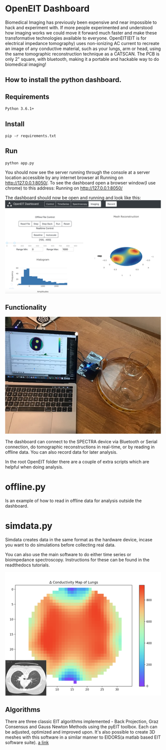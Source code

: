 # OpenEIT Dashboard

Biomedical Imaging has previously been expensive and near impossible to hack and experiment with. If more people experimented and understood how imaging works we could move it forward much faster and make these transformative technologies available to everyone. OpenEIT(EIT is for electrical impedance tomography) uses non-ionizing AC current to recreate an image of any conductive material, such as your lungs, arm or head, using the same tomographic reconstruction technique as a CATSCAN. The PCB is only 2" square, with bluetooth, making it a portable and hackable way to do biomedical imaging!

##  How to install the python dashboard. 

## Requirements
```
Python 3.6.1+
```

## Install
```
pip -r requirements.txt
```

## Run
```
python app.py
```
You should now see the server running through the console at a server location accessible by any internet browser at Running on http://127.0.0.1:8050/. To see the dashboard open a browser window(I use chrome) to this address: Running on http://127.0.0.1:8050/

The dashboard should now be open and running and look like this: 
![alt text](images/software.png "EIT Dashboard")


## Functionality 

![alt text](images/eit32.jpeg "EIT device reconstructing location of two cups")

The dashboard can connect to the SPECTRA device via Bluetooth or Serial connection, do tomographic reconstructions in real-time, or by reading in offline data. You can also record data for later analysis. 

In the root OpenEIT folder there are a couple of extra scripts which are helpful when doing analysis. 

# offline.py 

Is an example of how to read in offline data for analysis outside the dashboard. 

# simdata.py 

Simdata creates data in the same format as the hardware device, incase you want to do simulations before collecting real data. 

You can also use the main software to do either time series or bioimpedance spectroscopy. Instructions for these can be found in the readthedocs tutorials. 

![alt text](images/LungscomparedtoCTScan.png "Spectra EIT device reconstructing lung cross-section")

## Algorithms 

There are three classic EIT algorithms implemented - Back Projection, Graz Consensus and Gauss Newton Methods using the pyEIT toolbox. Each can be adjusted, optimized and improved upon. It's also possible to create 3D meshes with this software in a similar manner to EIDORS(a matlab based EIT software suite). [a link](https://github.com/liubenyuan/pyEIT)





